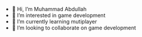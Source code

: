 - 👋 Hi, I’m Muhammad Abdullah
- 👀 I’m interested in game development
- 🌱 I’m currently learning mutiplayer
- 💞️ I’m looking to collaborate on game development

<!---
itsAbdullah0/itsAbdullah0 is a ✨ special ✨ repository because its `README.md` (this file) appears on your GitHub profile.
You can click the Preview link to take a look at your changes.
--->
